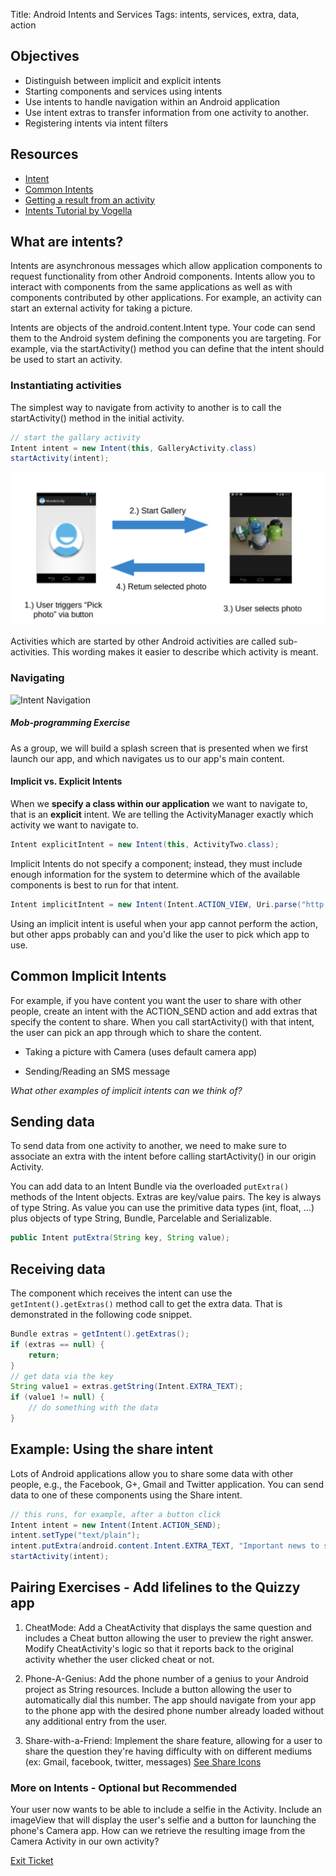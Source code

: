 Title: Android Intents and Services
Tags: intents, services, extra, data, action

## Objectives

- Distinguish between implicit and explicit intents
- Starting components and services using intents
- Use intents to handle navigation within an Android application
- Use intent extras to transfer information from one activity to another.
- Registering intents via intent filters

## Resources

- [Intent](https://developer.android.com/reference/android/content/Intent.html)
- [Common Intents](https://developer.android.com/guide/components/intents-common.html)
- [Getting a result from an activity](https://developer.android.com/training/basics/intents/result.html)
- [Intents Tutorial by Vogella](http://www.vogella.com/tutorials/AndroidIntent/article.html)


## What are intents?

Intents are asynchronous messages which allow application components to request functionality from other Android components. Intents allow you to interact with components from the same applications as well as with components contributed by other applications. For example, an activity can start an external activity for taking a picture.

Intents are objects of the android.content.Intent type. Your code can send them to the Android system defining the components you are targeting. For example, via the startActivity() method you can define that the intent should be used to start an activity.


### Instantiating activities

The simplest way to navigate from activity to another is to call the startActivity() method in the initial activity.

```java
// start the gallary activity
Intent intent = new Intent(this, GalleryActivity.class)
startActivity(intent);
```

![using startIntent to start another activity](images/startIntent-to-perform-action.png)

Activities which are started by other Android activities are called sub-activities. This wording makes it easier to describe which activity is meant.



### Navigating

![Intent Navigation](http://apprize.info/google/programming/programming.files/image068.jpg)



##### Mob-programming Exercise

As a group, we will build a splash screen that is presented when we first launch our app, and which navigates us to our app's main content.




#### Implicit vs. Explicit Intents

When we **specify a class within our application** we want to navigate to, that is an **explicit** intent. We are telling the ActivityManager exactly which activity we want to navigate to.

```java
Intent explicitIntent = new Intent(this, ActivityTwo.class);
```

Implicit Intents do not specify a component; instead, they must include enough information for the system to determine which of the available components is best to run for that intent. 

```java
Intent implicitIntent = new Intent(Intent.ACTION_VIEW, Uri.parse("http://www.c4q.nyc"));
```

Using an implicit intent is useful when your app cannot perform the action, but other apps probably can and you'd like the user to pick which app to use. 

## Common Implicit Intents

For example, if you have content you want the user to share with other people, create an intent with the ACTION_SEND action and add extras that specify the content to share. When you call startActivity() with that intent, the user can pick an app through which to share the content.

* Taking a picture with Camera (uses default camera app)

* Sending/Reading an SMS message

*What other examples of implicit intents can we think of?*

## Sending data

To send data from one activity to another, we need to make sure to associate an extra with the intent before calling startActivity() in our origin Activity.

You can add data to an Intent Bundle via the overloaded `putExtra()` methods of the Intent objects. Extras are key/value pairs. The key is always of type String. As value you can use the primitive data types (int, float, …​) plus objects of type String, Bundle, Parcelable and Serializable.
``` java
public Intent putExtra(String key, String value);
```

## Receiving data

The component which receives the intent can use the `getIntent().getExtras()` method call to get the extra data. That is demonstrated in the following code snippet.

```java
Bundle extras = getIntent().getExtras();
if (extras == null) {
    return;
}
// get data via the key
String value1 = extras.getString(Intent.EXTRA_TEXT);
if (value1 != null) {
    // do something with the data
}
```

## Example: Using the share intent

Lots of Android applications allow you to share some data with other people, e.g., the Facebook, G+, Gmail and Twitter application. You can send data to one of these components using the Share intent. 

```java
// this runs, for example, after a button click
Intent intent = new Intent(Intent.ACTION_SEND);
intent.setType("text/plain");
intent.putExtra(android.content.Intent.EXTRA_TEXT, "Important news to share with friends");
startActivity(intent);
```


## Pairing Exercises - Add lifelines to the Quizzy app

1) CheatMode: Add a CheatActivity that displays the same question and includes a Cheat button allowing the user to preview the right answer. Modify CheatActivity's logic so that it reports back to the original activity whether the user clicked cheat or not.

2) Phone-A-Genius: Add the phone number of a genius to your Android project as String resources. Include a button allowing the user to automatically dial this number. The app should navigate from your app to the phone app with the desired phone number already loaded without any additional entry from the user.


3) Share-with-a-Friend: Implement the share feature, allowing for a user to share the question they're having difficulty with on different mediums (ex: Gmail, facebook, twitter, messages) [See Share Icons](https://storage.googleapis.com/material-icons/external-assets/v4/icons/zip/ic_send_black_24dp.zip)


### More on Intents - Optional but Recommended
Your user now wants to be able to include a selfie in the Activity. Include an imageView that will display the user's selfie and a button for launching the phone's Camera app. How can we retrieve the resulting image from the Camera Activity in our own activity?


[Exit Ticket](#)

